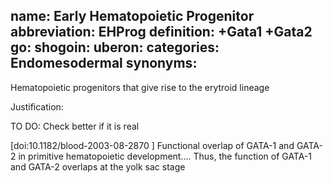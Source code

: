 name: Early Hematopoietic Progenitor
abbreviation: EHProg
definition: +Gata1 +Gata2
go:
shogoin: 
uberon: 
categories: Endomesodermal
synonyms:
---

Hematopoietic progenitors that give rise to the erytroid lineage

Justification:

TO DO: Check better if it is real

[doi:10.1182/blood-2003-08-2870 ] Functional overlap of GATA-1 and GATA-2 in primitive hematopoietic development.... Thus, the function of GATA-1 and GATA-2 overlaps at the yolk sac stage